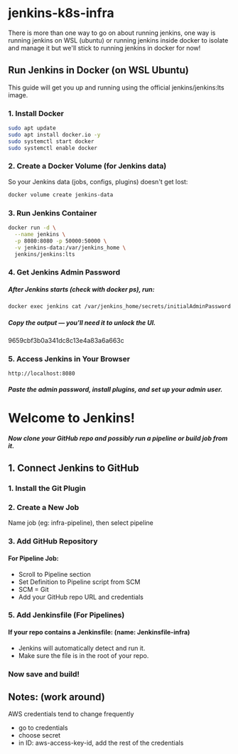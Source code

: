 # jenkins-k8s-infra

There is more than one way to go on about running jenkins, one way is running jenkins on WSL (ubuntu) or running jenkins inside docker to isolate and manage it but we'll stick to running jenkins in docker for now!

## Run Jenkins in Docker (on WSL Ubuntu)
This guide will get you up and running using the official jenkins/jenkins:lts image.

###  1. Install Docker
``` bash
sudo apt update
sudo apt install docker.io -y
sudo systemctl start docker
sudo systemctl enable docker
```
###  2. Create a Docker Volume (for Jenkins data)

So your Jenkins data (jobs, configs, plugins) doesn't get lost:

```bash 
docker volume create jenkins-data
```
### 3. Run Jenkins Container
```bash
docker run -d \
  --name jenkins \
  -p 8080:8080 -p 50000:50000 \
  -v jenkins-data:/var/jenkins_home \
  jenkins/jenkins:lts
```
### 4. Get Jenkins Admin Password
##### After Jenkins starts (check with docker ps), run:
```bash
docker exec jenkins cat /var/jenkins_home/secrets/initialAdminPassword
```
##### Copy the output — you'll need it to unlock the UI.
9659cbf3b0a341dc8c13e4a83a6a663c


###  5. Access Jenkins in Your Browser
```arduino
http://localhost:8080
```
##### Paste the admin password, install plugins, and set up your admin user.

# Welcome to Jenkins!
 ##### Now clone your GitHub repo and possibly run a pipeline or build job from it.
 ## 1. Connect Jenkins to GitHub
 ### 1. Install the Git Plugin 
 ### 2. Create a New Job
Name job (eg: infra-pipeline), then select pipeline
### 3. Add GitHub Repository
#### For Pipeline Job:
- Scroll to Pipeline section
- Set Definition to Pipeline script from SCM
- SCM = Git
- Add your GitHub repo URL and credentials
### 5. Add Jenkinsfile (For Pipelines) 
#### If your repo contains a Jenkinsfile: (name: Jenkinsfile-infra)
- Jenkins will automatically detect and run it.
- Make sure the file is in the root of your repo.
### Now save and build!

## Notes: (work around)
AWS credentials tend to change frequently
 - go to credentials
 - choose secret
 - in ID: aws-access-key-id, add the rest of the credentials




